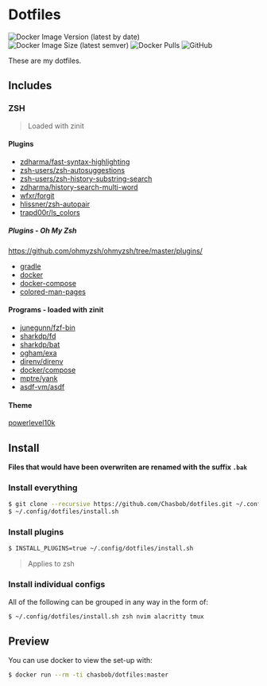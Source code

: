 # Dotfiles

![Docker Image Version (latest by date)](https://img.shields.io/docker/v/chasbob/dotfiles?style=plastic) ![Docker Image Size (latest semver)](https://img.shields.io/docker/image-size/chasbob/dotfiles?style=plastic) ![Docker Pulls](https://img.shields.io/docker/pulls/chasbob/dotfiles?style=plastic) ![GitHub](https://img.shields.io/github/license/chasbob/dotfiles)

These are my dotfiles.

## Includes

### ZSH

> Loaded with zinit

#### Plugins

* [zdharma/fast-syntax-highlighting](https://github.com/zdharma/fast-syntax-highlighting)
* [zsh-users/zsh-autosuggestions](https://github.com/zsh-users/zsh-autosuggestions)
* [zsh-users/zsh-history-substring-search](https://github.com/zsh-users/zsh-history-substring-search)
* [zdharma/history-search-multi-word](https://github.com/zdharma/history-search-multi-word)
* [wfxr/forgit](https://github.com/wfxr/forgit)
* [hlissner/zsh-autopair](https://github.com/hlissner/zsh-autopair)
* [trapd00r/ls_colors](https://github.com/trapd00r/ls_colors)

##### Plugins - Oh My Zsh
https://github.com/ohmyzsh/ohmyzsh/tree/master/plugins/

* [gradle](https://github.com/ohmyzsh/ohmyzsh/tree/master/plugins/gradle)
* [docker](https://github.com/ohmyzsh/ohmyzsh/tree/master/plugins/docker)
* [docker-compose](https://github.com/ohmyzsh/ohmyzsh/tree/master/plugins/docker-compose)
* [colored-man-pages](https://github.com/ohmyzsh/ohmyzsh/tree/master/plugins/colored-man-pages)

#### Programs - loaded with zinit

* [junegunn/fzf-bin](https://github.com/junegunn/fzf-bin)
* [sharkdp/fd](https://github.com/sharkdp/fd)
* [sharkdp/bat](https://github.com/sharkdp/bat)
* [ogham/exa](https://github.com/ogham/exa)
* [direnv/direnv](https://github.com/direnv/direnv)
* [docker/compose](https://github.com/docker/compose)
* [mptre/yank](https://github.com/mptre/yank)
* [asdf-vm/asdf](https://github.com/asdf-vm/asdf)


#### Theme

[powerlevel10k](https://github.com/romkatv/powerlevel10k)

## Install

**Files that would have been overwriten are renamed with the suffix `.bak`**

### Install everything

```bash
$ git clone --recursive https://github.com/Chasbob/dotfiles.git ~/.config/dotfiles
$ ~/.config/dotfiles/install.sh
```

### Install plugins

```bash
$ INSTALL_PLUGINS=true ~/.config/dotfiles/install.sh
```

> Applies to zsh

### Install individual configs

All of the following can be grouped in any way in the form of:

```bash
$ ~/.config/dotfiles/install.sh zsh nvim alacritty tmux
```

## Preview

You can use docker to view the set-up with:

```bash
$ docker run --rm -ti chasbob/dotfiles:master
```
